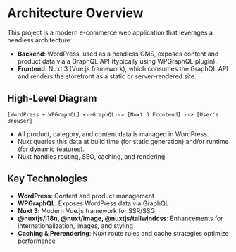 # Architecture Overview

This project is a modern e-commerce web application that leverages a headless architecture:

- **Backend**: WordPress, used as a headless CMS, exposes content and product data via a GraphQL API (typically using WPGraphQL plugin).
- **Frontend**: Nuxt 3 (Vue.js framework), which consumes the GraphQL API and renders the storefront as a static or server-rendered site.

## High-Level Diagram

```
[WordPress + WPGraphQL] <--GraphQL--> [Nuxt 3 Frontend] --> [User's Browser]
```

- All product, category, and content data is managed in WordPress.
- Nuxt queries this data at build time (for static generation) and/or runtime (for dynamic features).
- Nuxt handles routing, SEO, caching, and rendering.

## Key Technologies
- **WordPress**: Content and product management
- **WPGraphQL**: Exposes WordPress data via GraphQL
- **Nuxt 3**: Modern Vue.js framework for SSR/SSG
- **@nuxtjs/i18n, @nuxt/image, @nuxtjs/tailwindcss**: Enhancements for internationalization, images, and styling
- **Caching & Prerendering**: Nuxt route rules and cache strategies optimize performance
